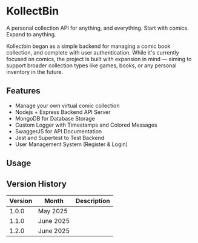 # KollectBin

A personal collection API for anything, and everything.
Start with comics. Expand to anything.

Kollectbin began as a simple backend for managing a comic book collection, and complete with user authentication.
While it's currently focused on comics, the project is built with expansion in mind — aiming to support broader collection types like games, books, or any personal inventory in the future.

## Features

- Manage your own virtual comic collection
- Nodejs + Express Backend API Server
- MongoDB for Database Storage
- Custom Logger with Timestamps and Colored Messages
- SwaggerJS for API Documentation
- Jest and Supertest to Test Backend
- User Management System (Register & Login)

## Usage

## Version History
| Version        | Month       | Description  |
| -------------  | ----------- | -----------  |
| 1.0.0          | May 2025    |              |
| 1.1.0          | June 2025   |              |
| 1.2.0          | June 2025   |              |
